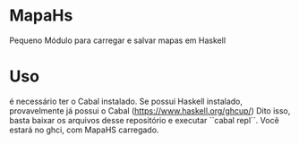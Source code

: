 # MapaHs
Pequeno Módulo para carregar e salvar mapas em Haskell

# Uso

é necessário ter o Cabal instalado. Se possui Haskell instalado, provavelmente já possui o Cabal (https://www.haskell.org/ghcup/)
Dito isso, basta baixar os arquivos desse repositório e executar ``cabal repl´´. Você estará no ghci, com MapaHS carregado.
